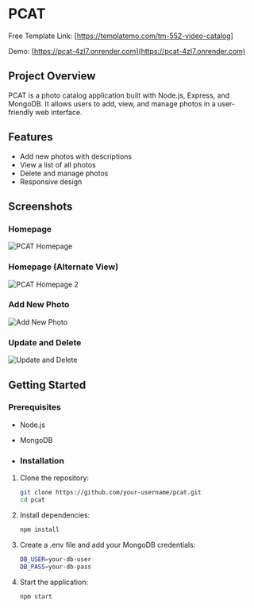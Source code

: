# PCAT

Free Template Link: [https://templatemo.com/tm-552-video-catalog]

Demo: [https://pcat-4zl7.onrender.com](https://pcat-4zl7.onrender.com)

## Project Overview

PCAT is a photo catalog application built with Node.js, Express, and MongoDB. It allows users to add, view, and manage photos in a user-friendly web interface.

## Features

- Add new photos with descriptions
- View a list of all photos
- Delete and manage photos
- Responsive design

## Screenshots

### Homepage
![PCAT Homepage](https://github.com/user-attachments/assets/ff6416b9-f867-4dbe-b44a-84d8acbd168f)

### Homepage (Alternate View)
![PCAT Homepage 2](https://github.com/user-attachments/assets/5dc1276f-039c-450b-b673-f1c5237c0b3e)

### Add New Photo
![Add New Photo](https://github.com/user-attachments/assets/76056e11-0e7c-464a-a81f-fa5ae20892c0)

### Update and Delete
![Update and Delete](https://github.com/user-attachments/assets/c62e9922-fd58-4da9-9974-81a9e6e2115d)


## Getting Started

### Prerequisites

- Node.js
- MongoDB

- ### Installation

1. Clone the repository:

   ```sh
   git clone https://github.com/your-username/pcat.git
   cd pcat
   
2. Install dependencies:
   
   ```sh
   npm install
   
4. Create a .env file and add your MongoDB credentials:
   
   ```sh
   DB_USER=your-db-user
   DB_PASS=your-db-pass
   
6. Start the application:

   ```sh
   npm start
